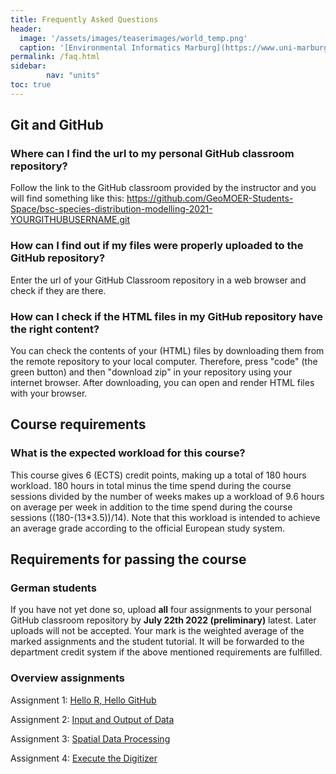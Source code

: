 ```yaml
---
title: Frequently Asked Questions
header:
  image: '/assets/images/teaserimages/world_temp.png'
  caption: '[Environmental Informatics Marburg](https://www.uni-marburg.de/en/fb19/disciplines/physisch/environmentalinformatics){:target="_blank"}'
permalink: /faq.html
sidebar:
        nav: "units" 
toc: true
---
```


## Git and GitHub

### Where can I find the url to my personal GitHub classroom repository?
Follow the link to the GitHub classroom provided by the instructor and you will find something like this:
https://github.com/GeoMOER-Students-Space/bsc-species-distribution-modelling-2021-YOURGITHUBUSERNAME.git

### How can I find out if my files were properly uploaded to the GitHub repository?
Enter the url of your GitHub Classroom repository in a web browser and check if they are there.

### How can I check if the HTML files in my GitHub repository have the right content?
You can check the contents of your (HTML) files by downloading them from the remote repository to your local computer. 
Therefore, press "code" (the green button) and then "download zip" in your repository using your internet browser.
After downloading, you can open and render HTML files with your browser.


## Course requirements

### What is the expected workload for this course?
This course gives 6 (ECTS) credit points, making up a total of 180 hours workload.
180 hours in total minus the time spend during the course sessions divided by the number of weeks makes up a workload of 9.6 hours on average per week in addition to the time spend during the course sessions ((180-(13*3.5))/14). Note that this workload is intended to achieve an average grade according to the official European study system.





## Requirements for passing the course

### German students

If you have not yet done so, upload **all** four assignments to your personal GitHub classroom repository by **July 22th 2022 (preliminary)** latest.
Later uploads will not be accepted.
Your mark is the weighted average of the marked assignments and the student tutorial.
It will be forwarded to the department credit system if the above mentioned requirements are fulfilled.



### Overview assignments

Assignment 1: [Hello R, Hello GitHub](https://geomoer.github.io/moer-bsc-project-seminar-SDM//unit01/unit01-06_assignment.html)

Assignment 2: [Input and Output of Data](https://geomoer.github.io/moer-bsc-project-seminar-SDM//unit02/unit02-06_assignment.html)

Assignment 3: [Spatial Data Processing](https://geomoer.github.io/moer-bsc-project-seminar-SDM//unit03/unit03-06_assignment.html)

Assignment 4: [Execute the Digitizer](https://geomoer.github.io/moer-bsc-project-seminar-SDM//unit07/unit07-03_assignment.html)















